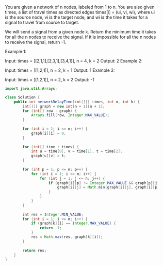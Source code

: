 
You are given a network of n nodes, labeled from 1 to n. You are also given times, a list of travel times as directed edges times[i] = (ui, vi, wi), where ui is the source node, vi is the target node, and wi is the time it takes for a signal to travel from source to target.

We will send a signal from a given node k. Return the minimum time it takes for all the n nodes to receive the signal. If it is impossible for all the n nodes to receive the signal, return -1.

Example 1:


Input: times = [[2,1,1],[2,3,1],[3,4,1]], n = 4, k = 2
Output: 2
Example 2:

Input: times = [[1,2,1]], n = 2, k = 1
Output: 1
Example 3:

Input: times = [[1,2,1]], n = 2, k = 2
Output: -1


``` java
import java.util.Arrays;

class Solution {
    public int networkDelayTime(int[][] times, int n, int k) {
        int[][] graph = new int[n + 1][n + 1];
        for (int[] row : graph) {
            Arrays.fill(row, Integer.MAX_VALUE);
        }
        
        for (int i = 1; i <= n; i++) {
            graph[i][i] = 0;
        }
        
        for (int[] time : times) {
            int u = time[0], v = time[1], t = time[2];
            graph[u][v] = t;
        }
        
        for (int p = 1; p <= n; p++) {
            for (int i = 1; i <= n; i++) {
                for (int j = 1; j <= n; j++) {
                    if (graph[i][p] != Integer.MAX_VALUE && graph[p][j] != Integer.MAX_VALUE) {
                        graph[i][j] = Math.min(graph[i][j], graph[i][p] + graph[p][j]);
                    }
                }
            }
        }
        
        int res = Integer.MIN_VALUE;
        for (int i = 1; i <= n; i++) {
            if (graph[k][i] == Integer.MAX_VALUE) {
                return -1;
            }
            res = Math.max(res, graph[k][i]);
        }
        
        return res;
    }
}

```


